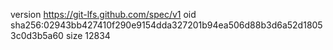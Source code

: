 version https://git-lfs.github.com/spec/v1
oid sha256:02943bb427410f290e9154dda327201b94ea506d88b3d6a52d18053c0d3b5a60
size 12834
